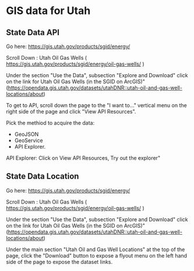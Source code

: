 # GIS data for Utah

## State Data API

Go here: https://gis.utah.gov/products/sgid/energy/

Scroll Down : Utah Oil Gas Wells ( https://gis.utah.gov/products/sgid/energy/oil-gas-wells/ )

Under the section "Use the Data", subsection "Explore and Download" click on the link for Utah Oil Gas Wells (in the SGID on ArcGIS)" (https://opendata.gis.utah.gov/datasets/utahDNR::utah-oil-and-gas-well-locations/about)

To get to API, scroll down the page to the "I want to..." vertical menu on the right side of the page and click "View API Resources".

Pick the methiod to acquire the data:
* GeoJSON
* GeoService
* API Explorer.

API Explorer: Click on View API Resources, Try out the explorer"

## State Data Location

Go here: https://gis.utah.gov/products/sgid/energy/

Scroll Down : Utah Oil Gas Wells ( https://gis.utah.gov/products/sgid/energy/oil-gas-wells/ )

Under the section "Use the Data", subsection "Explore and Download" click on the link for Utah Oil Gas Wells (in the SGID on ArcGIS)"  (https://opendata.gis.utah.gov/datasets/utahDNR::utah-oil-and-gas-well-locations/about)

Under the main section "Utah Oil and Gas Well Locations" at the top of the page, click the "Download" button to expose a flyout menu on the left hand side of the page to expose the dataset links.